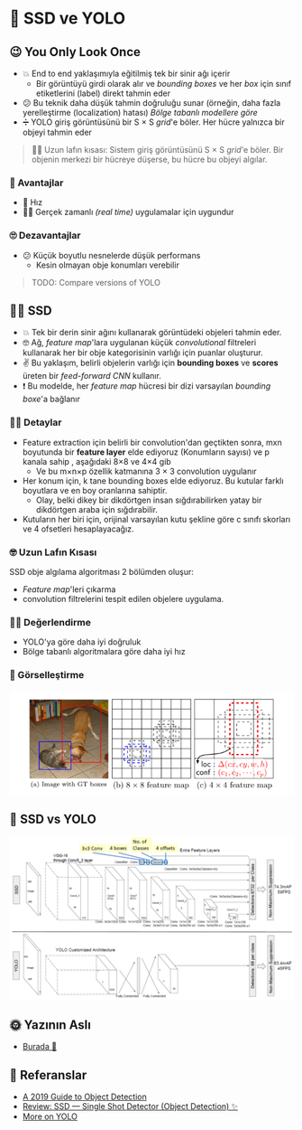 # 🤳 SSD ve YOLO

## 😉 You Only Look Once
- 💥 End to end yaklaşımıyla eğitilmiş tek bir sinir ağı içerir
  - Bir görüntüyü girdi olarak alır ve _bounding boxes_ ve her _box_ için sınıf etiketlerini (label) direkt tahmin eder
- 😕 Bu teknik daha düşük tahmin doğruluğu sunar (örneğin, daha fazla yerelleştirme (localization) hatası) _Bölge tabanlı modellere göre_
- ➗ YOLO giriş görüntüsünü bir S × S _grid_'e böler. Her hücre yalnızca bir objeyi tahmin eder

> 👷‍♀️ Uzun lafın kısası: Sistem giriş görüntüsünü S × S _grid_'e böler. Bir objenin merkezi bir hücreye düşerse, bu hücre bu objeyi algılar.

### 🎀 Avantajlar
- 🚀 Hız
- 🤸‍♀️ Gerçek zamanlı _(real time)_ uygulamalar için uygundur

### 🙄 Dezavantajlar
- 😕 Küçük boyutlu nesnelerde düşük performans
  - Kesin olmayan obje konumları verebilir

> TODO: Compare versions of YOLO

## 🤸‍♀️ SSD
- 💥 Tek bir derin sinir ağını kullanarak görüntüdeki objeleri tahmin eder. 
- 🤓 Ağ, _feature map_'lara uygulanan küçük _convolutional_ filtreleri kullanarak her bir obje kategorisinin varlığı için puanlar oluşturur.
- ✌ Bu yaklaşım, belirli objelerin varlığı için **bounding boxes** ve **scores** üreten bir _feed-forward CNN_ kullanır.
- ❗ Bu modelde, her _feature map_ hücresi bir dizi varsayılan _bounding boxe_'a bağlanır

### 👩‍🏫 Detaylar
- Feature extraction için belirli bir convolution'dan geçtikten sonra, mxn boyutunda bir **feature layer** elde ediyoruz (Konumların sayısı) ve p kanala sahip , aşağıdaki 8×8 ve 4×4 gib 
  - Ve bu m×n×p özellik katmanına 3 × 3 convolution uygulanır
- Her konum için, k tane bounding boxes elde ediyoruz. Bu kutular farklı boyutlara ve en boy oranlarına sahiptir. 
  - Olay, belki dikey bir dikdörtgen insan sığdırabilirken yatay bir dikdörtgen araba için sığdırabilir.
- Kutuların her biri için, orijinal varsayılan kutu şekline göre c sınıfı skorları ve 4 ofsetleri hesaplayacağız.

### 🤓 Uzun Lafın Kısası 
SSD obje algılama algoritması 2 bölümden oluşur:
- _Feature map_'leri çıkarma
- convolution filtrelerini tespit edilen objelere uygulama.

### 🕵️‍♀️ Değerlendirme
- YOLO'ya göre daha iyi doğruluk 
- Bölge tabanlı algoritmalara göre daha iyi hız

### 👀 Görselleştirme
<img src="../res/SSD.png" width="600"  />


## 🚫 SSD vs YOLO
<img src="../res/SSDvsYOLO.png" width="600"  />

## 🌞 Yazının Aslı
- [Burada 🐾](https://dl.asmaamir.com/8-objectdetection/1-ssdandyolo)

## 🧐 Referanslar
- [A 2019 Guide to Object Detection](https://heartbeat.fritz.ai/a-2019-guide-to-object-detection-9509987954c3)
- [Review: SSD — Single Shot Detector (Object Detection) ✨](https://towardsdatascience.com/review-ssd-single-shot-detector-object-detection-851a94607d11)
- [More on YOLO](https://medium.com/@jonathan_hui/real-time-object-detection-with-yolo-yolov2-28b1b93e2088)